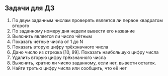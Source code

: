 ## Задачи для ДЗ
1. По двум заданным числам проверять является ли первое квадратом второго
2. По заданному номеру дня недели вывести его название
3. Выяснить является ли число чётным
4. Показать четные числа от 1 до N
5. Показать вторую цифру трёхзначного числа
6. Дано число из отрезка [10, 99]. Показать наибольшую цифру числа
7. Удалить вторую цифру трёхзначного числа
8. Выяснить, кратно ли число заданному, если нет, вывести остаток.
9. Найти третью цифру числа или сообщить, что её нет